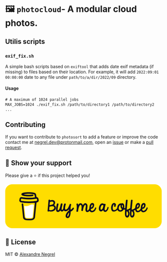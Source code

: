 # 🖼️ `photocloud`- A modular cloud photos.

## Utilis scripts

### `exif_fix.sh`

A simple bash scripts based on `exiftool` that adds date exif metadata (if missing) to files based
on their location. For example, it will add `2022:09:01 00:00:00` date to any file under `path/to/a/dir/2022/09` directory.

#### Usage

```shell
# A maximum of 1024 parallel jobs
MAX_JOBS=1024 ./exif_fix.sh /path/to/directory1 /path/to/directory2 ...
```

## Contributing

If you want to contribute to `photosort` to add a feature or improve the code contact
me at [negrel.dev@protonmail.com](mailto:negrel.dev@protonmail.com), open an
[issue](https://github.com/negrel/photosort/issues) or make a
[pull request](https://github.com/negrel/photosort/pulls).

## :stars: Show your support

Please give a :star: if this project helped you!

[![buy me a coffee](.github/bmc-button.png)](https://www.buymeacoffee.com/negrel)

## :scroll: License

MIT © [Alexandre Negrel](https://www.negrel.dev/)

